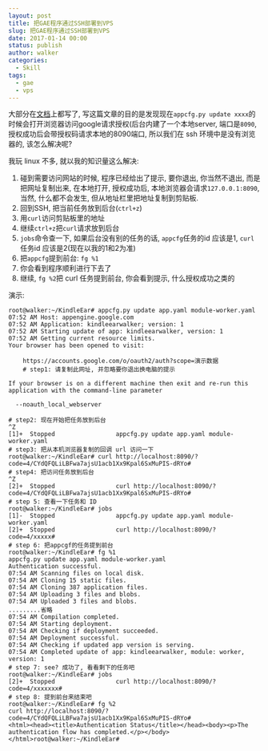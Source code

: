 ```yaml
---
layout: post
title: 把GAE程序通过SSH部署到VPS
slug: 把GAE程序通过SSH部署到VPS
date: 2017-01-14 00:00
status: publish
author: walker
categories: 
  - Skill
tags:
  - gae
  - vps
---
```


大部分在[文档](https://cloud.google.com/appengine/downloads)上都写了, 写这篇文章的目的是发现现在`appcfg.py update xxxx`的时候会打开浏览器访问google请求授权(后台内建了一个本地server, 端口是`8090`, 授权成功后会带授权码请求本地的8090端口, 所以我们在 ssh 环境中是没有浏览器的, 该怎么解决呢?

我玩 linux 不多, 就以我的知识量这么解决:

1. 碰到需要访问网站的时候, 程序已经给出了提示, 要你退出, 你当然不退出, 而是把网址复制出来, 在本地打开, 授权成功后, 本地浏览器会请求`127.0.0.1:8090`, 当然, 什么都不会发生, 但从地址栏里把地址复制到剪贴板.
2. 回到SSH, 把当前任务放到后台(`ctrl+z`)
3. 用`curl`访问剪贴板里的地址
4. 继续`ctrl+z`把`curl`请求放到后台
5. `jobs`命令查一下, 如果后台没有别的任务的话, `appcfg`任务的id 应该是1, `curl`任务id 应该是2(现在以我的1和2为准)
6. 把`appcfg`提到前台: `fg %1`
7. 你会看到程序顺利进行下去了
8. 继续, `fg %2`把 curl 任务提到前台, 你会看到提示, 什么授权成功之类的

演示:

    root@walker:~/KindleEar# appcfg.py update app.yaml module-worker.yaml
    07:52 AM Host: appengine.google.com
    07:52 AM Application: kindleearwalker; version: 1
    07:52 AM Starting update of app: kindleearwalker, version: 1
    07:52 AM Getting current resource limits.
    Your browser has been opened to visit:
    
        https://accounts.google.com/o/oauth2/auth?scope=演示数据
        # step1: 请复制此网址, 并忽略要你退出换电脑的提示
    
    If your browser is on a different machine then exit and re-run this
    application with the command-line parameter
    
      --noauth_local_webserver
    
    # step2: 现在开始把任务放到后台
    ^Z
    [1]+  Stopped                 appcfg.py update app.yaml module-worker.yaml
    # step3: 把从本机浏览器复制的回调 url 访问一下
    root@walker:~/KindleEar# curl http://localhost:8090/?code=4/CYdQFQLiLBFwa7ajsU1acb1Xx9Kpal6SxMuPIS-dRYo#
    # step4: 把访问任务放到后台
    ^Z
    [2]+  Stopped                 curl http://localhost:8090/?code=4/CYdQFQLiLBFwa7ajsU1acb1Xx9Kpal6SxMuPIS-dRYo#
    # step 5: 查看一下任务和 ID
    root@walker:~/KindleEar# jobs
    [1]-  Stopped                 appcfg.py update app.yaml module-worker.yaml
    [2]+  Stopped                 curl http://localhost:8090/?code=4/xxxxx#
    # step 6: 把appcgf的任务提到前台
    root@walker:~/KindleEar# fg %1
    appcfg.py update app.yaml module-worker.yaml
    Authentication successful.
    07:54 AM Scanning files on local disk.
    07:54 AM Cloning 15 static files.
    07:54 AM Cloning 387 application files.
    07:54 AM Uploading 3 files and blobs.
    07:54 AM Uploaded 3 files and blobs.
    .........省略
    07:54 AM Compilation completed.
    07:54 AM Starting deployment.
    07:54 AM Checking if deployment succeeded.
    07:54 AM Deployment successful.
    07:54 AM Checking if updated app version is serving.
    07:54 AM Completed update of app: kindleearwalker, module: worker, version: 1
    # step 7: see? 成功了, 看看剩下的任务吧
    root@walker:~/KindleEar# jobs
    [2]+  Stopped                 curl http://localhost:8090/?code=4/xxxxxxx#
    # step 8: 提到前台来结束吧
    root@walker:~/KindleEar# fg %2
    curl http://localhost:8090/?code=4/CYdQFQLiLBFwa7ajsU1acb1Xx9Kpal6SxMuPIS-dRYo#
    <html><head><title>Authentication Status</title></head><body><p>The authentication flow has completed.</p></body></html>root@walker:~/KindleEar#
